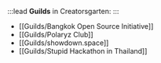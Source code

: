 :::lead
**Guilds** in Creatorsgarten:
:::

- [[Guilds/Bangkok Open Source Initiative]]
- [[Guilds/Polaryz Club]]
- [[Guilds/showdown.space]]
- [[Guilds/Stupid Hackathon in Thailand]]
